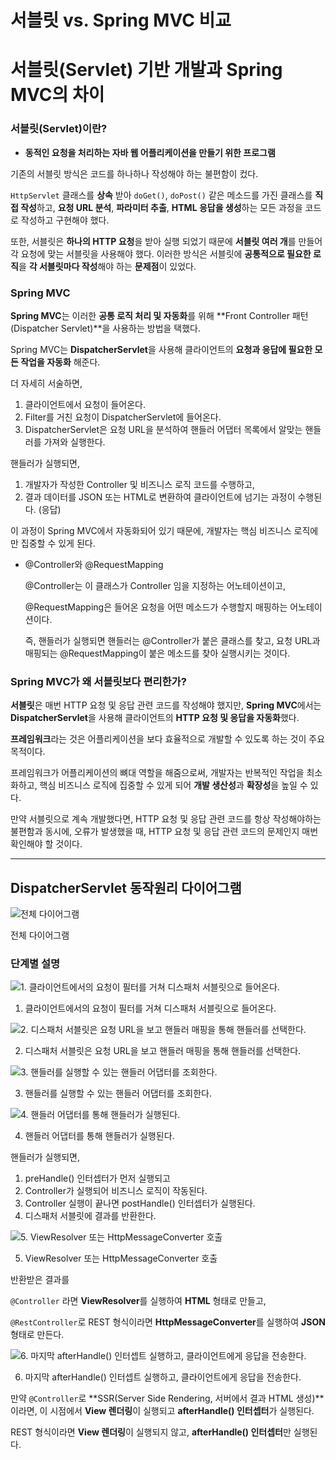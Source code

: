 # 서블릿 vs. Spring MVC 비교

# **서블릿(Servlet) 기반 개발과 Spring MVC의 차이**

### **서블릿(Servlet)이란?**

- **동적인 요청을 처리하는 자바 웹 어플리케이션을 만들기 위한 프로그램**

기존의 서블릿 방식은 코드를 하나하나 작성해야 하는 불편함이 컸다.

`HttpServlet` 클래스를 **상속** 받아 `doGet()`, `doPost()` 같은 메소드를 가진 클래스를 **직접 작성**하고, **요청 URL 분석**, **파라미터 추출**, **HTML 응답을 생성**하는 모든 과정을 코드로 작성하고 구현해야 했다.

또한, 서블릿은 **하나의 HTTP 요청**을 받아 실행 되었기 때문에 **서블릿 여러 개**를 만들어 각 요청에 맞는 서블릿을 사용해야 했다. 이러한 방식은 서블릿에 **공통적으로 필요한 로직**을 **각 서블릿마다 작성**해야 하는 **문제점**이 있었다.

### Spring MVC

**Spring MVC**는 이러한 **공통 로직 처리 및 자동화**를 위해 **Front Controller 패턴(Dispatcher Servlet)**을 사용하는 방법을 택했다.

Spring MVC는 **DispatcherServlet**을 사용해 클라이언트의 **요청과 응답에 필요한 모든 작업을 자동화** 해준다.

더 자세히 서술하면,

1. 클라이언트에서 요청이 들어온다.
2. Filter를 거친 요청이 DispatcherServlet에 들어온다.
3. DispatcherServlet은 요청 URL을 분석하여 핸들러 어댑터 목록에서 알맞는 핸들러를 가져와 실행한다. 

핸들러가 실행되면,

1. 개발자가 작성한 Controller 및 비즈니스 로직 코드를 수행하고, 
2. 결과 데이터를 JSON 또는 HTML로 변환하여 클라이언트에 넘기는 과정이 수행된다. (응답)

이 과정이 Spring MVC에서 자동화되어 있기 때문에, 개발자는 핵심 비즈니스 로직에만 집중할 수 있게 된다.

- @Controller와 @RequestMapping
    
    @Controller는 이 클래스가 Controller 임을 지정하는 어노테이션이고,
    
    @RequestMapping은 들어온 요청을 어떤 메소드가 수행할지 매핑하는 어노테이션이다.
    
    즉, 핸들러가 실행되면 핸들러는 @Controller가 붙은 클래스를 찾고, 요청 URL과 매핑되는 @RequestMapping이 붙은 메소드를 찾아 실행시키는 것이다.
    

### Spring MVC가 왜 서블릿보다 편리한가?

**서블릿**은 매번 HTTP 요청 및 응답 관련 코드를 작성해야 했지만, **Spring MVC**에서는 **DispatcherServlet**을 사용해 클라이언트의 **HTTP 요청 및 응답을 자동화**했다.

**프레임워크**라는 것은 어플리케이션을 보다 효율적으로 개발할 수 있도록 하는 것이 주요 목적이다.

프레임워크가 어플리케이션의 뼈대 역할을 해줌으로써, 개발자는 반복적인 작업을 최소화하고, 핵심 비즈니스 로직에 집중할 수 있게 되어 **개발 생산성**과 **확장성**을 높일 수 있다.

만약 서블릿으로 계속 개발했다면, HTTP 요청 및 응답 관련 코드를 항상 작성해야하는 불편함과 동시에, 오류가 발생했을 때, HTTP 요청 및 응답 관련 코드의 문제인지 매번 확인해야 할 것이다.

---

## **DispatcherServlet** 동작원리 다이어그램

![전체 다이어그램](./image/%EA%B7%B8%EB%A6%BC1.png)

전체 다이어그램

### 단계별 설명

![1. 클라이언트에서의 요청이 필터를 거쳐 디스패처 서블릿으로 들어온다.](./image/DispatcherServlet_Diagram2.png)

1. 클라이언트에서의 요청이 필터를 거쳐 디스패처 서블릿으로 들어온다.

![2. 디스패처 서블릿은 요청 URL을 보고 핸들러 매핑을 통해 핸들러를 선택한다.](./image/DispatcherServlet_Diagram3.png)

2. 디스패처 서블릿은 요청 URL을 보고 핸들러 매핑을 통해 핸들러를 선택한다.

![3. 핸들러를 실행할 수 있는 핸들러 어댑터를 조회한다.](./image/DispatcherServlet_Diagram4.png)

3. 핸들러를 실행할 수 있는 핸들러 어댑터를 조회한다.

![4. 핸들러 어댑터를 통해 핸들러가 실행된다.](./image/DispatcherServlet_Diagram5.png)

4. 핸들러 어댑터를 통해 핸들러가 실행된다.

핸들러가 실행되면, 

1. preHandle() 인터셉터가 먼저 실행되고
2. Controller가 실행되어 비즈니스 로직이 작동된다.
3. Controller 실행이 끝나면 postHandle() 인터셉터가 실행된다.
4. 디스패처 서블릿에 결과를 반환한다.

![5. ViewResolver 또는 HttpMessageConverter 호출](./image/DispatcherServlet_Diagram6.png)

5. ViewResolver 또는 HttpMessageConverter 호출

반환받은 결과를

`@Controller` 라면 **ViewResolver**를 실행하여 **HTML** 형태로 만들고,

`@RestController`로 REST 형식이라면 **HttpMessageConverter**를 실행하여 **JSON** 형태로 만든다.

![6. 마지막 afterHandle() 인터셉트 실행하고, 클라이언트에게 응답을 전송한다.](./image/DispatcherServlet_Diagram7.png)

6. 마지막 afterHandle() 인터셉트 실행하고, 클라이언트에게 응답을 전송한다.

만약 `@Controller`로 **SSR(Server Side Rendering, 서버에서 결과 HTML 생성)**이라면, 이 시점에서 **View 렌더링**이 실행되고 **afterHandle() 인터셉터**가 실행된다.

REST 형식이라면 **View 렌더링**이 실행되지 않고, **afterHandle() 인터셉터**만 실행된다.